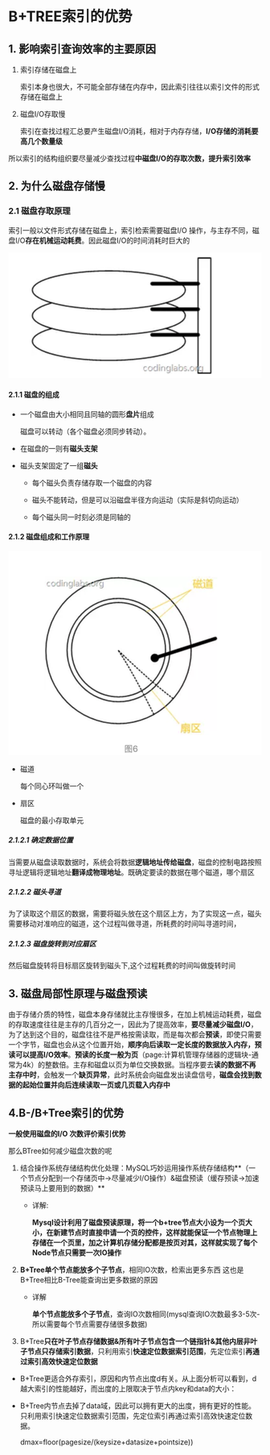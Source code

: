 # B+TREE索引的优势

## 1. 影响索引查询效率的主要原因

1. 索引存储在磁盘上

   索引本身也很大，不可能全部存储在内存中，因此索引往往以索引文件的形式存储在磁盘上

2. 磁盘I/O存取慢

   索引在查找过程汇总要产生磁盘I/O消耗，相对于内存存储，**I/O存储的消耗要高几个数量级**

所以索引的结构组织要尽量减少查找过程**中磁盘I/O的存取次数，提升索引效率**

## 2. 为什么磁盘存储慢

### 2.1 磁盘存取原理

索引一般以文件形式存储在磁盘上，索引检索需要磁盘I/O 操作，与主存不同，磁盘I/O**存在机械运动耗费**。因此磁盘I/O的时间消耗时巨大的

![image-20190905233758433](./img/image-20190905233758433.png)

#### 2.1.1 磁盘的组成

- 一个磁盘由大小相同且同轴的圆形**盘片**组成

  磁盘可以转动（各个磁盘必须同步转动）。

- 在磁盘的一则有**磁头支架**

- 磁头支架固定了一组**磁头**

    - 每个磁头负责存储存取一个磁盘的内容
    - 磁头不能转动，但是可以沿磁盘半径方向运动（实际是斜切向运动）

  - 每个磁头同一时刻必须是同轴的

#### 2.1.2 磁盘组成和工作原理

![image-20190905235059595](./img/image-20190905235059595.png) 

- 磁道

  每个同心环叫做一个

- 扇区

  磁盘的最小存取单元

##### 2.1.2.1 确定数据位置

当需要从磁盘读取数据时，系统会将数据**逻辑地址传给磁盘**，磁盘的控制电路按照寻址逻辑将逻辑地址**翻译成物理地址**。既确定要读的数据在哪个磁道，哪个扇区

##### 2.1.2.2 磁头寻道

为了读取这个扇区的数据，需要将磁头放在这个扇区上方，为了实现这一点，磁头需要移动对准响应的磁道，这个过程叫做寻道，所耗费的时间叫寻道时间，

##### 2.1.2.3 磁盘旋转到对应扇区

然后磁盘旋转将目标扇区旋转到磁头下,这个过程耗费的时间叫做旋转时间

## 3. 磁盘局部性原理与磁盘预读

由于存储介质的特性，磁盘本身存储就比主存慢很多，在加上机械运动耗费，磁盘的存取速度往往是主存的几百分之一，因此为了提高效率，**要尽量减少磁盘I/O**，为了达到这个目的，磁盘往往不是严格按需读取，而是每次都会**预读**，即使只需要一个字节，磁盘也会从这个位置开始，**顺序向后读取一定长度的数据放入内存，预读可以提高I/O效率**。**预读的长度一般为页**（page:计算机管理存储器的逻辑块-通常为4k）的整数倍。主存和磁盘以页为单位交换数据。当程序要去**读的数据不再主存中时**，会触发一个**缺页异常**，此时系统会向磁盘发出读盘信号，**磁盘会找到数据的起始位置并向后连续读取一页或几页载入内存中**

## 4.B-/B+Tree索引的优势

**一般使用磁盘的I/O 次数评价索引优势**

那么BTree如何减少磁盘次数的呢

1. 结合操作系统存储结构优化处理：MySQL巧妙运用操作系统存储结构**（一个节点分配到一个存储页中->尽量减少I/O操作）&磁盘预读（缓存预读->加速预读马上要用到的数据）**

   - 详解:

     **Mysql设计利用了磁盘预读原理，将一个b+tree节点大小设为一个页大小，在新建节点时直接申请一个页的控件，这样就能保证一个节点物理上存储在一个页里，加之计算机存储分配都是按页对其，这样就实现了每个Node节点只需要一次IO操作**

2. **B+Tree单个节点能放多个子节点**，相同IO次数，检索出更多东西
   这也是B+Tree相比B-Tree能查询出更多数据的原因

   - 详解

      **单个节点能放多个子节点**，查询IO次数相同(mysql查询IO次数最多3-5次-所以需要每个节点需要存储很多数据)

3. B+Tree**只在叶子节点存储数据&所有叶子节点包含一个链指针&其他内层非叶子节点只存储索引数据**，只利用索引**快速定位数据索引范围**，先定位索引**再通过索引高效快速定位数据**

- B+Tree更适合外存索引，原因和内节点出度d有关。从上面分析可以看到，d越大索引的性能越好，而出度的上限取决于节点内key和data的大小：

- B+Tree内节点去掉了data域，因此可以拥有更大的出度，拥有更好的性能。只利用索引快速定位数据索引范围，先定位索引再通过索引高效快速定位数据。

  dmax=floor(pagesize/(keysize+datasize+pointsize))